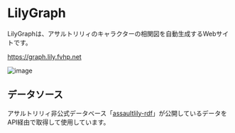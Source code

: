 # LilyGraph

LilyGraphは、アサルトリリィのキャラクターの相関図を自動生成するWebサイトです。

https://graph.lily.fvhp.net

![image](https://user-images.githubusercontent.com/8458066/141906590-153164df-9da1-41bb-bab5-3b111eeadbd9.png)

## データソース

アサルトリリィ非公式データベース「[assaultlily-rdf](https://github.com/fvh-P/assaultlily-rdf)」が公開しているデータをAPI経由で取得して使用しています。

